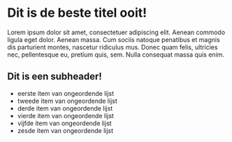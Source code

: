 # Dit is de beste titel ooit!

Lorem ipsum dolor sit amet, consectetuer adipiscing elit. 
Aenean commodo ligula eget dolor. Aenean massa. 
Cum sociis natoque penatibus et magnis dis parturient montes, nascetur ridiculus mus. 
Donec quam felis, ultricies nec, pellentesque eu, pretium quis, sem. 
Nulla consequat massa quis enim.

## Dit is een subheader!
* eerste item van ongeordende lijst
* tweede item van ongeordende lijst
* derde item van ongeordende lijst
* vierde item van ongeordende lijst
* vijfde item van ongeordende lijst
* zesde item van ongeordende lijst
